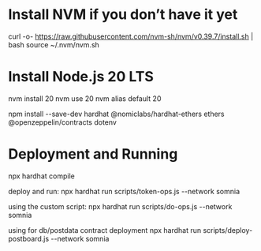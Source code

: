 # Install NVM if you don’t have it yet
curl -o- https://raw.githubusercontent.com/nvm-sh/nvm/v0.39.7/install.sh | bash
source ~/.nvm/nvm.sh

# Install Node.js 20 LTS
nvm install 20
nvm use 20
nvm alias default 20



npm install --save-dev hardhat @nomiclabs/hardhat-ethers ethers @openzeppelin/contracts dotenv


# Deployment and Running
npx hardhat compile

deploy and run:
npx hardhat run scripts/token-ops.js --network somnia

using the custom script:
npx hardhat run scripts/do-ops.js --network somnia

using for db/postdata contract deployment
npx hardhat run scripts/deploy-postboard.js --network somnia